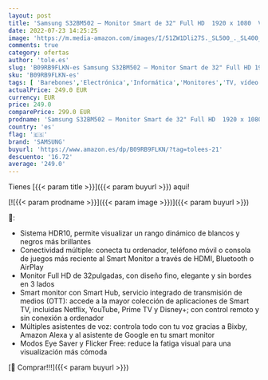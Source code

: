```yaml
---
layout: post
title: 'Samsung S32BM502 – Monitor Smart de 32" Full HD  1920 x 1080  VA  Smart TV  HDMI  Bluetooth  AirPlay  WiFi  Office 365  16:9  60Hz  Dex Inalámbrico  Altavoces Integrados  Hub IoT   negro'
date: 2022-07-23 14:25:25
image: 'https://m.media-amazon.com/images/I/51ZW1Dli27S._SL500_._SL400_.jpg'
comments: true
category: ofertas
author: 'tole.es'
slug: 'B09RB9FLKN-es Samsung S32BM502 – Monitor Smart de 32" Full HD 1920 x...'
sku: 'B09RB9FLKN-es'
tags: [ 'Barebones','Electrónica','Informática','Monitores','TV, vídeo y home cinema','Televisores','samsung','smart','tv','🇪🇸', ]
actualPrice: 249.0 EUR
currency: EUR
price: 249.0
comparePrice: 299.0 EUR
prodname: 'Samsung S32BM502 – Monitor Smart de 32" Full HD  1920 x 1080  VA  Smart TV  HDMI  Bluetooth  AirPlay  WiFi  Office 365  16:9  60Hz  Dex Inalámbrico  Altavoces Integrados  Hub IoT   negro'
country: 'es'
flag: '🇪🇸'
brand: 'SAMSUNG'
buyurl: 'https://www.amazon.es/dp/B09RB9FLKN/?tag=tolees-21'
descuento: '16.72'
average: '249.0'
---
```


Tienes [{{< param title >}}]({{< param buyurl >}}) aqui!

[![{{< param prodname >}}]({{< param image >}})]({{< param buyurl >}})

🔎:

- Sistema HDR10, permite visualizar un rango dinámico de blancos y negros más brillantes
- Conectividad múltiple: conecta tu ordenador, teléfono móvil o consola de juegos más reciente al Smart Monitor a través de HDMI, Bluetooth o AirPlay
- Monitor Full HD de 32pulgadas, con diseño fino, elegante y sin bordes en 3 lados
- Smart monitor con Smart Hub, servicio integrado de transmisión de medios (OTT): accede a la mayor colección de aplicaciones de Smart TV, incluidas Netflix, YouTube, Prime TV y Disney+; con control remoto y sin conexión a ordenador
- Múltiples asistentes de voz: controla todo con tu voz gracias a Bixby, Amazon Alexa y al asistente de Google en tu smart monitor
- Modos Eye Saver y Flicker Free: reduce la fatiga visual para una visualización más cómoda

[🛒 Comprar!!!]({{< param buyurl >}})
